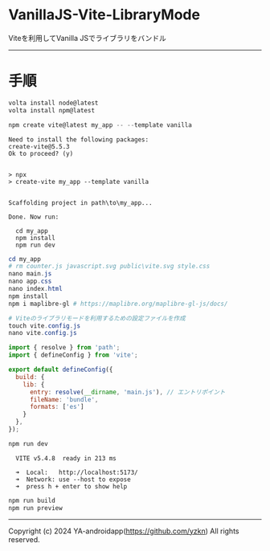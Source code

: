 # VanillaJS-Vite-LibraryMode

Viteを利用してVanilla JSでライブラリをバンドル

---

# 手順

```powershell
volta install node@latest
volta install npm@latest
```

```powershell
npm create vite@latest my_app -- --template vanilla
```

```
Need to install the following packages:
create-vite@5.5.3
Ok to proceed? (y)


> npx
> create-vite my_app --template vanilla


Scaffolding project in path\to\my_app...

Done. Now run:

  cd my_app
  npm install
  npm run dev

```

```powershell
cd my_app
# rm counter.js javascript.svg public\vite.svg style.css
nano main.js
nano app.css
nano index.html
npm install
npm i maplibre-gl # https://maplibre.org/maplibre-gl-js/docs/
```

```powershell
# Viteのライブラリモードを利用するための設定ファイルを作成
touch vite.config.js
nano vite.config.js
```

```js
import { resolve } from 'path';
import { defineConfig } from 'vite';

export default defineConfig({
  build: {
    lib: {
      entry: resolve(__dirname, 'main.js'), // エントリポイント
      fileName: 'bundle',
      formats: ['es']
    }
  },
});

```

```powershell
npm run dev
```

```
  VITE v5.4.8  ready in 213 ms

  ➜  Local:   http://localhost:5173/
  ➜  Network: use --host to expose
  ➜  press h + enter to show help

```

```powershell
npm run build
npm run preview
```

---

Copyright (c) 2024 YA-androidapp(https://github.com/yzkn) All rights reserved.
